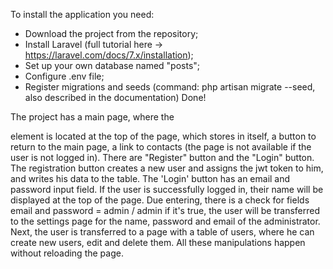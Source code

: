To install the application you need:
- Download the project from the repository;
- Install Laravel (full tutorial here -> https://laravel.com/docs/7.x/installation);
- Set up your own database named "posts";
- Configure .env file;
- Register migrations and seeds (command: php artisan migrate --seed, also described in the documentation) Done!

The project has a main page, where the <nav> element is located at the top of the page, which stores in itself, a button to return to the main page, a link to contacts             (the page is not available if the user is not logged in). There are "Register" button and the "Login" button.
The registration button creates a new user and assigns the jwt token to him, and writes his data to the table.
The 'Login' button has an email and password input field. If the user is successfully logged in, their name will be displayed at the top of the page. Due entering, there           is a check for fields  email and password = admin / admin if it's true, the user will be transferred to the settings page for the name, password and email of the                   administrator. Next, the user is transferred to a page with a table of users, where he can create new users, edit and delete them. All these manipulations happen without           reloading the page.
